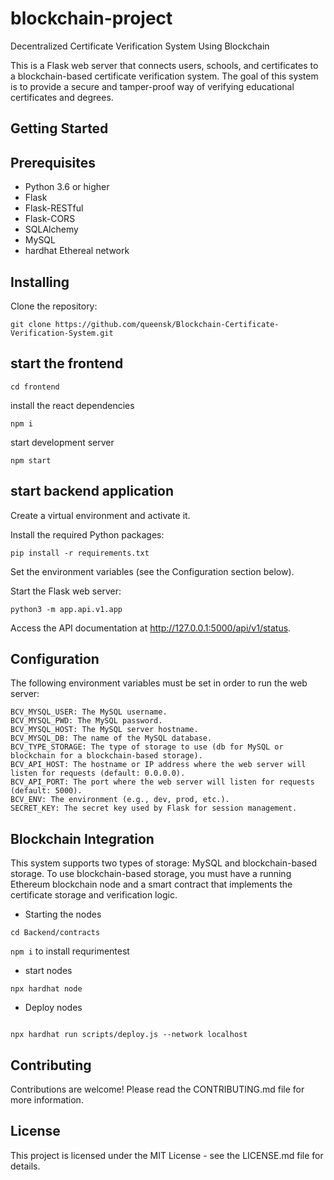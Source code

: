 # blockchain-project
Decentralized Certificate Verification System Using Blockchain


This is a Flask web server that connects users, schools, and certificates to a blockchain-based certificate verification system. The goal of this system is to provide a secure and tamper-proof way of verifying educational certificates and degrees.

## Getting Started

## Prerequisites

- Python 3.6 or higher
- Flask
- Flask-RESTful
- Flask-CORS
- SQLAlchemy
- MySQL
- hardhat Ethereal network

## Installing

Clone the repository:

```
git clone https://github.com/queensk/Blockchain-Certificate-Verification-System.git
```

## start the frontend

```
cd frontend
```

install the react dependencies

```
npm i
```

start development server

```
npm start
```

## start backend application

Create a virtual environment and activate it.

Install the required Python packages:

```
pip install -r requirements.txt
```

Set the environment variables (see the Configuration section below).

Start the Flask web server:

```
python3 -m app.api.v1.app
```

Access the API documentation at http://127.0.0.1:5000/api/v1/status.

## Configuration

The following environment variables must be set in order to run the web server:

```
BCV_MYSQL_USER: The MySQL username.
BCV_MYSQL_PWD: The MySQL password.
BCV_MYSQL_HOST: The MySQL server hostname.
BCV_MYSQL_DB: The name of the MySQL database.
BCV_TYPE_STORAGE: The type of storage to use (db for MySQL or blockchain for a blockchain-based storage).
BCV_API_HOST: The hostname or IP address where the web server will listen for requests (default: 0.0.0.0).
BCV_API_PORT: The port where the web server will listen for requests (default: 5000).
BCV_ENV: The environment (e.g., dev, prod, etc.).
SECRET_KEY: The secret key used by Flask for session management.
```

## Blockchain Integration

This system supports two types of storage: MySQL and blockchain-based storage. To use blockchain-based storage, you must have a running Ethereum blockchain node and a smart contract that implements the certificate storage and verification logic.

- Starting the nodes

```
cd Backend/contracts
```

`npm i` to install requrimentest

- start nodes

```
npx hardhat node

```

- Deploy nodes

```

npx hardhat run scripts/deploy.js --network localhost

```

## Contributing

Contributions are welcome! Please read the CONTRIBUTING.md file for more information.

## License

This project is licensed under the MIT License - see the LICENSE.md file for details.

